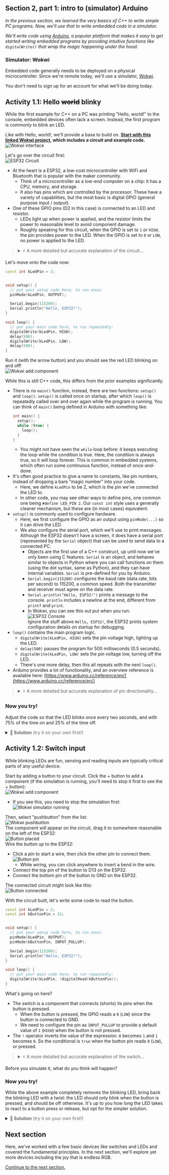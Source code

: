 ## Section 2, part 1: intro to (simulator) Arduino

_In the previous section, we learned the very basics of C++ to write simple PC programs._
_Now, we'll use that to write embedded code in a simulator._ 

_We'll write code using [Arduino](https://www.arduino.cc/), a popular platform that makes it easy to get started writing embedded programs by providing intuitive functions like `digitalWrite()` that wrap the magic happening under the hood._


### Simulator: Wokwi

Embedded code generally needs to be deployed on a physical microcontroller.
Since we're remote today, we'll use a simulator, [Wokwi](https://wokwi.com/).

You don't need to sign up for an account for what we'll be doing today.


## Activity 1.1: Hello ~~world~~ blinky

While the first example for C++ on a PC was printing "Hello, world!" to the console, embedded devices often lack a screen.
Instead, the first program is commonly to blink an LED.

Like with Hello, world!, we'll provide a base to build on.
**[Start with this linked Wokwi project](https://wokwi.com/projects/369909925978652673), which includes a circuit and example code.**  
![Wokwi interface](resources/img_wokwi/wokwi_intro.png)

Let's go over the circuit first:  
![ESP32 Circuit](resources/img_wokwi/wokwi_esp32_circuit_annotated.png)
- At the heart is a ESP32, a low-cost microcontroller with WiFi and Bluetooth that is popular with the maker community.
  - Think of a microcontroller as a low-end computer on a chip: it has a CPU, memory, and storage.
  - It also has pins which are controlled by the processor.
    These have a variety of capabilities, but the most basic is digital GPIO (general purpose input / output).
- One of these GPIO pins (D2 in this case) is connected to an LED and resistor.
  - LEDs light up when power is applied, and the resistor limits the power to reasonable level to avoid component damage.
  - Roughly speaking for this circuit, when the GPIO is set to `1` or `HIGH`, the pin provides power to the LED.
    When the GPIO is set to `0` or `LOW`, no power is applied to the LED.

> <details><summary>⚡ A more detailed but accurate explanation of the circuit...</summary>
> 
>   - GPIOs actually function by working with voltages on the pin.
>     - On the output side, writing a `0` or `1` to the pin sets the voltage to ground (0v) or the positive supply (3.3v).
>     - On the input side, the voltage can be read from the pin, approximated to either 0 (if it's much closer to 0v) or 1 (if it's much closer to 3.3v).
>   - Pins may have other functions too, including analog (reading or writing a voltage as a more continuous value, for example 0 to 3.3v in 1024 equal steps) or digital communication protocols. 
> 
>   - LEDs light up when a current flows through them.
>     The voltage between a LED's terminals induces this current to flow.
>     - When the GPIO is set to `0`, 0v is on the pin, and there is 0v difference across the LED (to ground).
>       No current flows, LED does not light up.
>     - When the GPIO is set to `1`, 3.3v is on the pin, and there is 3.3v difference across the LED (to ground).
>       This induces current to flow across the LED, and it lights up.
>   - The resistor limits current across the LED.
>     LEDs can be damaged by excessive current (typically above 20mA for low-power LEDs), and the resistor limits the current to a reasonable amount.
> </details>

Let's move onto the code now:  
```cpp
const int kLedPin = 2;


void setup() {
  // put your setup code here, to run once:
  pinMode(kLedPin, OUTPUT);

  Serial.begin(115200);
  Serial.println("Hello, ESP32!");
}

void loop() {
  // put your main code here, to run repeatedly:
  digitalWrite(kLedPin, HIGH);
  delay(500);
  digitalWrite(kLedPin, LOW);
  delay(500);
}
```

Run it (with the arrow button) and you should see the red LED blinking on and off!  
![Wokwi add component](resources/img_wokwi/wokwi-add-button.png)  

While this is still C++ code, this differs from the prior examples significantly.
- There is no `main()` function, instead, there are two functions: `setup()` and `loop()`.
  `setup()` is called once on startup, after which `loop()` is repeatedly called over and over again while the program is running.
  You can think of `main()` being defined in Arduino with something like:
  ```cpp
  int main() {
    setup();
    while (true) {
      loop();
    }
  }
  ```
  - You might not have seen the `while` loop before: it keeps executing the loop while the condition is true.
    Here, the condition is always true, so it will loop forever.
    This is common in embedded systems, which often run some continuous function, instead of once-and-done.
- It's often good practice to give a name to constants, like pin numbers, instead of dropping a bare "magic number" into your code.
  - Here, we define `kLedPin` to be 2, which is the pin we've connected the LED to.
  - In other code, you may see other ways to define pins, one common one being `#define LED_PIN 2`.
    Our `const int` style uses a generally cleaner mechanism, but these are (in most cases) equivalent.
- `setup()` is commonly used to configure hardware.
  - Here, we first configure the GPIO as an output using `pinMode(...)` so it can drive the LED.
  - We also configure the serial port, which we'll use to print messages.
    Although the ESP32 doesn't have a screen, it does have a serial port (represented by the `Serial` object) that can be used to send data to a connected PC.
    - Objects are the first use of a C++ construct, up until now we've only been using C features.
      `Serial` is an object, and behaves similar to objects in Python where you can call functions on them (using the dot syntax, same as Python), and they can have internal variables.
      `Serial` is pre-defined for you by Arduino.
    - `Serial.begin(115200)` configures the baud rate (data rate, bits per second) to 115200, a common speed.
      Both the transmitter and receiver must agree on the data rate.
    - `Serial.println("Hello, ESP32!")` prints a message to the console.
      `println` includes a newline at the end, different from `printf` and `print`.
    - In Wokwi, you can see this out put when you run:  
      ![ESP32 Console](resources/esp32_console.png)  
      Ignore the stuff above `Hello, ESP32!`, the ESP32 prints system configuration details on startup for debugging.
- `loop()` contains the main program logic.
  - `digitalWrite(kLedPin, HIGH)` sets the pin voltage high, lighting up the LED.
  - `delay(500)` pauses the program for 500 milliseconds (0.5 seconds).
  - `digitalWrite(kLedPin, LOW)` sets the pin voltage low, turning off the LED.
  - There's one more delay, then this all repeats with the next `loop()`.
- Arduino provides a lot of functionality, and an overview reference is available here: [https://www.arduino.cc/reference/en/](https://www.arduino.cc/reference/en/)

> <details><summary>⚡ A more detailed but accurate explanation of pin directionality...</summary>
> 
>   - Internally, GPIOs have an output driver (which drives the pin voltage to either ground or positive supply) that can be turned off.
>   - When turned off (in `INPUT` mode), `digitalWrite` has no effect.
>     This is sometimes called _tristating_, referring to the third state (`0`, `1`, and undriven or `Z`).
>     - `Z` means hi-Z, or high-impedance (high-resistance) as a disconnected pin in concept has infinite resistance.
>   - When turned on, (in `OUTPUT` mode), the output driver is enabled, and the pin state is determined by `digitalWrite`.
>   - Pins can be read in output mode, this (probably) samples the voltage on the pin, which is usually the result of `digitalWrite`.
> </details>


### Now you try!

Adjust the code so that the LED blinks once every two seconds, and with 75% of the time on and 25% of the time off.

<details><summary><span style="color:DimGrey"><b>🤔 Solution</b> (try it on your own first!)</span></summary>

  For this, we only need to change the delay that controls how long the LED is on.

  ```cpp
  const int kLedPin = 2;


  void setup() {
    // put your setup code here, to run once:
    pinMode(kLedPin, OUTPUT);
  
    Serial.begin(115200);
    Serial.println("Hello, ESP32!");
  }

  void loop() {
    // put your main code here, to run repeatedly:
    digitalWrite(kLedPin, HIGH);
    delay(1500);
    digitalWrite(kLedPin, LOW);
    delay(500);
  }
  ```
</details>


## Activity 1.2: Switch input

While blinking LEDs are fun, sensing and reading inputs are typically critical parts of any useful device.

Start by adding a button to your circuit.
Click the + button to add a component (if the simulation is running, you'll need to stop it first to see the + button):  
![Wokwi add component](resources/img_wokwi/wokwi-add-button.png)  
- If you see this, you need to stop the simulation first:  
  ![Wokwi simulator running](resources/img_wokwi/wokwi-stop-button.png)  

Then, select "pushbutton" from the list:  
![Wokwi pushbutton](resources/img_wokwi/wokwi-pushbutton.png)  
The component will appear on the circuit, drag it to somewhere reasonable on the left of the ESP32:  
![Button placed](resources/img_wokwi/wokwi-button-disconnected.png)  
Wire the button up to the ESP32:
- Click a pin to start a wire, then click the other pin to connect them.  
  ![Button pin](resources/img_wokwi/wokwi-button-pin.png)
  - While wiring, you can click anywhere to insert a bend in the wire.
- Connect the top pin of the button to D13 on the ESP32.
- Connect the bottom pin of the button to GND on the ESP32.

The connected circuit might look like this:  
![Button connected](resources/img_wokwi/wokwi-button-connected.png)

With the circuit built, let's write some code to read the button.
```cpp
const int kLedPin = 2;
const int kButtonPin = 13;


void setup() {
  // put your setup code here, to run once:
  pinMode(kLedPin, OUTPUT);
  pinMode(kButtonPin, INPUT_PULLUP);

  Serial.begin(115200);
  Serial.println("Hello, ESP32!");
}

void loop() {
  // put your main code here, to run repeatedly:
  digitalWrite(kLedPin, !digitalRead(kButtonPin));
}
```

What's going on here?
- The switch is a component that connects (shorts) its pins when the button is pressed.
  - When the button is pressed, the GPIO reads a `0` (`LOW`) since the button is connected to GND.
  - We need to configure the pin as `INPUT_PULLUP` to provide a default value of `1` (`HIGH`) when the button is not pressed. 
- The `!` operator inverts the value of the expression: `0` becomes `1` and `1` becomes `0`.
  So the conditional is `true` when the button pin reads `0` (`LOW`), or pressed.

> <details><summary>⚡ A more detailed but accurate explanation of the switch...</summary>
> 
>   - When the switch is not pressed, the ESP32 pin is floating (disconnected) and indeterminate unless driven by something else.
>     From software, we can configure the pin as `INPUT_PULLUP` which enables a pull-up resistor on the GPIO pin that weakly pulls up the pin to the positive supply and reads as a digital 1.
>     - Because it's a weak pullup, the switch's connection to ground 'wins' when the button is pressed.
>   - This the conventional way to connect switches, with the pin weakly pulled high when the button is not pressed, and forced to ground when the button is pressed.
>     - You could do the opposite, but it's less common.
> </details>

Before you simulate it, what do you think will happen?

### Now you try!

While the above example completely removes the blinking LED, bring back the blinking LED with a twist: the LED should only blink when the button is pressed, and should be off otherwise.
It's up to you how long the LED takes to react to a button press or release, but opt for the simpler solution.

<details><summary><span style="color:DimGrey"><b>🤔 Solution</b> (try it on your own first!)</span></summary>

  ```cpp
  const int kLedPin = 2;
  const int kButtonPin = 13;
  
  
  void setup() {
    // put your setup code here, to run once:
    pinMode(kLedPin, OUTPUT);
    pinMode(kButtonPin, INPUT_PULLUP);
  
    Serial.begin(115200);
    Serial.println("Hello, ESP32!");
  }

  void loop() {
    // put your main code here, to run repeatedly:
    if (!digitalRead(kButtonPin)) {  // just gate the blinking with an if conditional on the button state 
      digitalWrite(kLedPin, HIGH);
      delay(1500);
      digitalWrite(kLedPin, LOW);
      delay(500);
    }
  }
  ```
</details>


## Next section

Here, we've worked with a few basic devices like switches and LEDs and covered the fundamental principles. 
In the next section, we'll explore yet more devices including the joy that is endless RGB.

[Continue to the next section.](lab2_2_devices.md)
